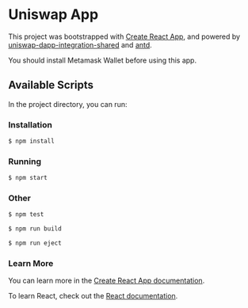 # Uniswap App

This project was bootstrapped with [Create React App](https://github.com/facebook/create-react-app), and powered by [uniswap-dapp-integration-shared](https://github.com/joshstevens19/uniswap-dapp-integration-monorepo/tree/master/shared) and [antd](https://github.com/ant-design/ant-design).

You should install Metamask Wallet before using this app.

## Available Scripts

In the project directory, you can run:

### Installation

```bash
$ npm install
```

### Running

```bash
$ npm start
```

### Other

```bash
$ npm test
```
```bash
$ npm run build
```
```bash
$ npm run eject
```

### Learn More

You can learn more in the [Create React App documentation](https://facebook.github.io/create-react-app/docs/getting-started).

To learn React, check out the [React documentation](https://reactjs.org/).
